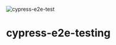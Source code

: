 
![cypress-e2e-test](https://github.com/PrinceSoni83/cypress-e2e-testing/blob/main/.github/workflows/test.yml/badge.svg)
# cypress-e2e-testing

